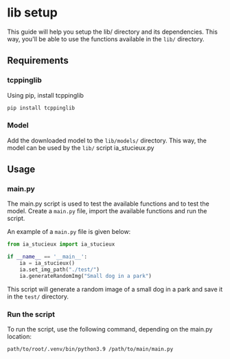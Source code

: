 # lib setup 

This guide will help you setup the lib/ directory and its dependencies.
This way, you'll be able to use the functions available in the `lib/` directory.

## Requirements

### tcppinglib

Using pip, install tcppinglib
```bash
pip install tcppinglib
```

### Model

Add the downloaded model to the `lib/models/` directory. This way, the model can be used by the `lib/` script ia_stucieux.py


## Usage
### main.py

The main.py script is used to test the available functions and to test the model. Create a `main.py` file, import the available functions and run the script.

An example of a `main.py` file is given below:

```python
from ia_stucieux import ia_stucieux

if __name__ == '__main__':
    ia = ia_stucieux()
    ia.set_img_path("./test/")
    ia.generateRandomImg("Small dog in a park")
```

This script will generate a random image of a small dog in a park and save it in the `test/` directory.

### Run the script

To run the script, use the following command, depending on the main.py location:

```bash
path/to/root/.venv/bin/python3.9 /path/to/main/main.py
```
